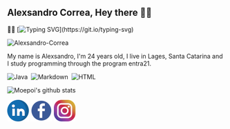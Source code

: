 ## Alexsandro Correa, Hey there 🙋‍♂️
🧑‍💻
[![Typing SVG](https://readme-typing-svg.herokuapp.com/?color=%00FFF&width=500&height=80&size=20&multiline=true&lines=Welcome+to+my+Github+profile!;)](https://git.io/typing-svg)




<p align="left">
  <img
    src="https://komarev.com/ghpvc/?username=Alexsandro-Correa"
    alt="Alexsandro-Correa"
  />
</p>


My name is Alexsandro, I'm 24 years old, I live in Lages, Santa Catarina and I study programming through the program entra21. 

![Java](https://img.shields.io/badge/-Java-black?style=flat&logo=Java)&nbsp;
![Markdown](https://img.shields.io/badge/-Markdown-black?style=flat&logo=markdown)&nbsp;
![HTML](https://img.shields.io/badge/-HTML-black?style=flat&logo=HTML5)&nbsp;

![Moepoi's github stats](https://bad-apple-github-readme.vercel.app/api?show_bg=1&username=Alexsandro-Correa)
<p align="left">
      <a href="https://www.linkedin.com/in/alexsandro-correa-088572238/"><img src="logolinkedin.png" alt="linkedin"/></a>
      <a href="https://www.facebook.com/alexsandro.rosamatos/"><img src="logo-facebook50.png" alt="facebook"/></a>
  <a href="https://www.instagram.com/alexsandro_crm/"><img src="logo instagram.png" alt="instagram"/></a>
  